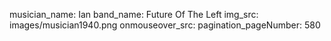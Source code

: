 musician_name: Ian
band_name: Future Of The Left
img_src: images/musician1940.png
onmouseover_src: 
pagination_pageNumber: 580